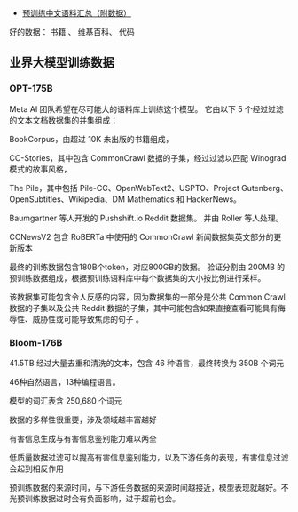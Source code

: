 







- [预训练中文语料汇总（附数据）](https://zhuanlan.zhihu.com/p/163616279)





好的数据： 书籍 、 维基百科、 代码











## 业界大模型训练数据


### OPT-175B




Meta AI 团队希望在尽可能大的语料库上训练这个模型。 它由以下 5 个经过过滤的文本文档数据集的并集组成：

BookCorpus，由超过 10K 未出版的书籍组成，

CC-Stories，其中包含 CommonCrawl 数据的子集，经过过滤以匹配 Winograd 模式的故事风格，

The Pile，其中包括 Pile-CC、OpenWebText2、USPTO、Project Gutenberg、OpenSubtitles、Wikipedia、DM Mathematics 和 HackerNews。

Baumgartner 等人开发的 Pushshift.io Reddit 数据集。 并由 Roller 等人处理。

CCNewsV2 包含 RoBERTa 中使用的 CommonCrawl 新闻数据集英文部分的更新版本


最终的训练数据包含180B个token，对应800GB的数据。 验证分割由 200MB 的预训练数据组成，根据预训练语料库中每个数据集的大小按比例进行采样。

该数据集可能包含令人反感的内容，因为数据集的一部分是公共 Common Crawl 数据的子集以及公共 Reddit 数据的子集，其中可能包含如果直接查看可能具有侮辱性、威胁性或可能导致焦虑的句子 。






### Bloom-176B



41.5TB 经过大量去重和清洗的文本，包含 46 种语言，最终转换为 350B 个词元


46种自然语言，13种编程语言。


模型的词汇表含 250,680 个词元








数据的多样性很重要，涉及领域越丰富越好

有害信息生成与有害信息鉴别能力难以两全

低质量数据过滤可以提高有害信息鉴别能力，以及下游任务的表现，有害信息过滤会起到相反作用

预训练数据的来源时间，与下游任务数据的来源时间越接近，模型表现就越好。不光预训练数据过时会有负面影响，过于超前也会。





















